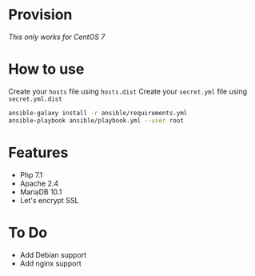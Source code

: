# Provision

*This only works for CentOS 7*

# How to use

Create your `hosts` file using `hosts.dist`
Create your `secret.yml` file using `secret.yml.dist`

```bash
ansible-galaxy install -r ansible/requirements.yml
ansible-playbook ansible/playbook.yml --user root
```

# Features

- Php 7.1
- Apache 2.4
- MariaDB 10.1
- Let's encrypt SSL

# To Do

- Add Debian support
- Add nginx support
